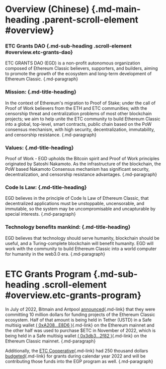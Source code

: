 # Overview (Chinese) {.md-main-heading .parent-scroll-element #overview}

### ETC Grants DAO {.md-sub-heading .scroll-element #overview.etc-grants-dao}

ETC GRANTS DAO (EGD) is a non-profit autonomous organization composed of Ethereum Classic believers, supporters, and builders, aiming to promote the growth of the ecosystem and long-term development of Ethereum Classic. {.md-paragraph}

### Mission: {.md-title-heading}

In the context of Ethereum's migration to Proof of Stake; under the call of Proof of Work believers from the ETH and ETC communities; with the censorship threat and centralization problems of most other blockchain projects; we aim to help unite the ETC community to build Ethereum Classic into a global, top-level, smart contracts, public chain based on the PoW consensus mechanism, with high security, decentralization, immutability, and censorship resistance. {.md-paragraph}

### Values: {.md-title-heading}

Proof of Work - EGD upholds the Bitcoin spirit and Proof of Work principles originated by Satoshi Nakamoto. As the infrastructure of the blockchain, the PoW based Nakamoto Consensus mechanism has significant security, decentralization, and censorship resistance advantages. {.md-paragraph}

### Code Is Law: {.md-title-heading}

EGD believes in the principle of Code Is Law of Ethereum Classic, that decentralized applications must be unstoppable, uncensorable, and immutable, so the system may be uncompromisable and uncapturable by special interests. {.md-paragraph}

### Technology benefits mankind: {.md-title-heading}

EGD believes that technology should serve humanity, blockchain should be useful, and a Turing-complete blockchain will benefit humanity. EGD will work with the community to build Ethereum Classic into a world computer for humanity in the web3.0 era. {.md-paragraph}

# ETC Grants Program {.md-sub-heading .scroll-element #overview.etc-grants-program}

In July of 2022, Bitmain and Antpool [announced](https://www.coindesk.com/business/2022/07/26/antpool-supports-ethereum-classic-ecosystem-with-10m-investment/){.md-link} that they were committing 10 million dollars for funding projects of the Ethereum Classic ecosystem. Half of that amount is being held in Tether (USTD) in a Safe multisig wallet [( 0xA208...E8D6 )](https://app.safe.global/eth:0xA208013A926718B43A6609e29691783833dcE8D6/balances){.md-link} on the Ethereum mainnet and the other half was used to purchase $ETC in November of 2022, which is being held in a Safe multisig wallet [( 0x3db3...2f82 )](https://multisig.etccooperative.org/app/ETC:0x3db3D728B8783656b83c3cB8eDc1481eC3c62f82/balances){.md-link} on the Ethereum Classic mainnet. {.md-paragraph}

Additionally, the [ETC Cooperative](https://etccooperative.org/){.md-link} had 250 thousand dollars [budgeted](https://etccooperative.org/posts/2022-04-12-2021-retrospective-2022-budget-roadmap){.md-link} for grants during calendar year 2022 and will be contributing those funds into the EGP program as well. {.md-paragraph}
